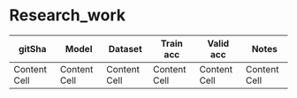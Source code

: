 # Research_work

| gitSha        | Model         | Dataset       | Train acc     | Valid acc     | Notes         | 
| ------------- | ------------- | ------------- | ------------- | ------------- | ------------- |
| Content Cell  | Content Cell  | Content Cell  | Content Cell  | Content Cell  | Content Cell  |
